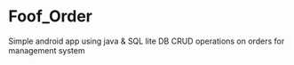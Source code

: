 # Foof_Order
Simple android app using java &amp; SQL lite DB
CRUD operations on orders for management system
